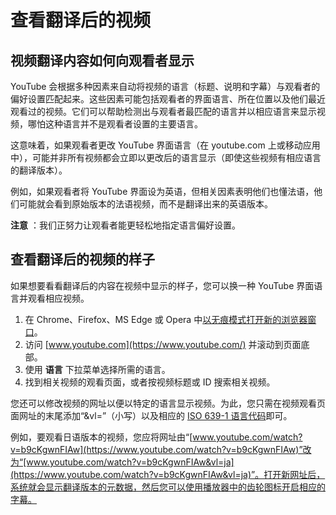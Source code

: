 # 查看翻译后的视频

## 视频翻译内容如何向观看者显示

YouTube 会根据多种因素来自动将视频的语言（标题、说明和字幕）与观看者的偏好设置匹配起来。这些因素可能包括观看者的界面语言、所在位置以及他们最近观看过的视频。它们可以帮助检测出与观看者最匹配的语言并以相应语言来显示视频，哪怕这种语言并不是观看者设置的主要语言。

这意味着，如果观看者更改 YouTube 界面语言（在 youtube.com 上或移动应用中），可能并非所有视频都会立即以更改后的语言显示（即使这些视频有相应语言的翻译版本）。

例如，如果观看者将 YouTube 界面设为英语，但相关因素表明他们也懂法语，他们可能就会看到原始版本的法语视频，而不是翻译出来的英语版本。

**注意** ：我们正努力让观看者能更轻松地指定语言偏好设置。

## 查看翻译后的视频的样子

如果想要看看翻译后的内容在视频中显示的样子，您可以换一种 YouTube 界面语言并观看相应视频。

1. 在 Chrome、Firefox、MS Edge 或 Opera 中[以无痕模式打开新的浏览器窗口](https://support.google.com/chrome/answer/95464)。
2. 访问 [www.youtube.com](https://www.youtube.com/) 并滚动到页面底部。
3. 使用 **语言** 下拉菜单选择所需的语言。
4. 找到相关视频的观看页面，或者按视频标题或 ID 搜索相关视频。

您还可以修改视频的网址以便以特定的语言显示视频。为此，您只需在视频观看页面网址的末尾添加“&vl=”（小写）以及相应的 [ISO 639-1 语言代码](https://en.wikipedia.org/wiki/List_of_ISO_639-1_codes)即可。

例如，要观看日语版本的视频，您应将网址由“[www.youtube.com/watch?v=b9cKgwnFIAw](https://www.youtube.com/watch?v=b9cKgwnFIAw)”改为“[www.youtube.com/watch?v=b9cKgwnFIAw&vl=ja](https://www.youtube.com/watch?v=b9cKgwnFIAw&vl=ja)”。打开新网址后，系统就会显示翻译版本的元数据，然后您可以使用播放器中的齿轮图标开启相应的字幕。
